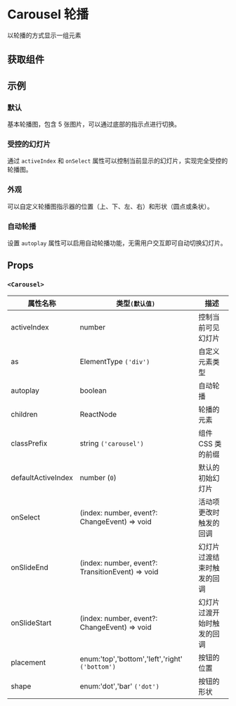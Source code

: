 # Carousel 轮播

以轮播的方式显示一组元素

## 获取组件

<!--{include:<import-guide>}-->

## 示例

### 默认

基本轮播图，包含 5 张图片，可以通过底部的指示点进行切换。

<!--{include:`basic.md`}-->

### 受控的幻灯片

通过 `activeIndex` 和 `onSelect` 属性可以控制当前显示的幻灯片，实现完全受控的轮播图。

<!--{include:`position.md`}-->

### 外观

可以自定义轮播图指示器的位置（上、下、左、右）和形状（圆点或条状）。

<!--{include:`appearance.md`}-->

### 自动轮播

设置 `autoplay` 属性可以启用自动轮播功能，无需用户交互即可自动切换幻灯片。

<!--{include:`autoplay.md`}-->

## Props

### `<Carousel>`

| 属性名称           | 类型`(默认值)`                                   | 描述                       |
| ------------------ | ------------------------------------------------ | -------------------------- |
| activeIndex        | number                                           | 控制当前可见幻灯片         |
| as                 | ElementType `('div')`                            | 自定义元素类型             |
| autoplay           | boolean                                          | 自动轮播                   |
| children           | ReactNode                                        | 轮播的元素                 |
| classPrefix        | string `('carousel')`                            | 组件 CSS 类的前缀          |
| defaultActiveIndex | number (`0`)                                     | 默认的初始幻灯片           |
| onSelect           | (index: number, event?: ChangeEvent) => void     | 活动项更改时触发的回调     |
| onSlideEnd         | (index: number, event?: TransitionEvent) => void | 幻灯片过渡结束时触发的回调 |
| onSlideStart       | (index: number, event?: ChangeEvent) => void     | 幻灯片过渡开始时触发的回调 |
| placement          | enum:'top','bottom','left','right' `('bottom')`  | 按钮的位置                 |
| shape              | enum:'dot','bar' `('dot')`                       | 按钮的形状                 |
